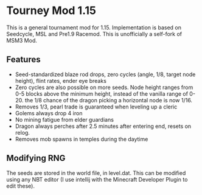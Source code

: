 # Tourney Mod 1.15
This is a general tournament mod for 1.15. Implementation is based on Seedcycle, MSL and Pre1.9 Racemod. This is unofficially a self-fork of MSM3 Mod.

## Features

- Seed-standardized blaze rod drops, zero cycles (angle, 1/8, target node height), flint rates, ender eye breaks
- Zero cycles are also possible on more seeds. Node height ranges from 0-5 blocks above the minimum height, instead of the vanilla range of 0-20. the 1/8 chance of the dragon picking a horizontal node is now 1/16.
- Removes 1/3, pearl trade is guaranteed when leveling up a cleric
- Golems always drop 4 iron
- No mining fatigue from elder guardians
- Dragon always perches after 2.5 minutes after entering end, resets on relog.
- Removes mob spawns in temples during the daytime 


## Modifying RNG

The seeds are stored in the world file, in level.dat. This can be modified using any NBT editor (I use intellij with the Minecraft Developer Plugin to edit these).
